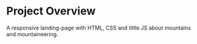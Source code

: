 # Project Overview

A responsive landing-page with HTML, CSS and little JS about mountains and mountaineering. 
